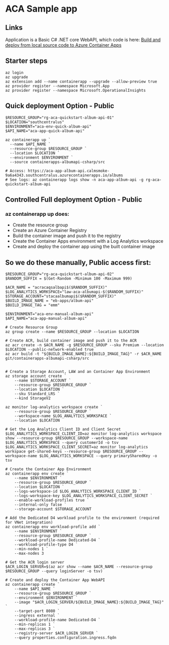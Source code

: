 # ACA Sample app

## Links


Application is a Basic C# .NET core WebAPI, which code is here: [Build and deploy from local source code to Azure Container Apps](https://learn.microsoft.com/en-us/azure/container-apps/quickstart-code-to-cloud?tabs=bash%2Ccsharp)


## Starter steps

```pwsh
az login
az upgrade
az extension add --name containerapp --upgrade --allow-preview true
az provider register --namespace Microsoft.App
az provider register --namespace Microsoft.OperationalInsights
```

## Quick deployment Option - Public

```pwsh
$RESOURCE_GROUP="rg-aca-quickstart-album-api-01"
$LOCATION="southcentralus"
$ENVIRONMENT="aca-env-quick-album-api"
$API_NAME="aca-app-quick-album-api"

az containerapp up `
  --name $API_NAME `
  --resource-group $RESOURCE_GROUP `
  --location $LOCATION `
  --environment $ENVIRONMENT `
  --source containerapps-albumapi-csharp/src

# Access: https://aca-app-album-api.calmsmoke-9a6a4343.southcentralus.azurecontainerapps.io/albums
# See logs: az containerapp logs show -n aca-app-album-api -g rg-aca-quickstart-album-api
```

## Controlled Full deployment Option - Public

### az containerapp up does:
- Create the resource group
- Create an Azure Container Registry
- Build the container image and push it to the registry
- Create the Container Apps environment with a Log Analytics workspace
- Create and deploy the container app using the built container image

## So we do these manually, Public access first:

```pwsh
$RESOURCE_GROUP="rg-aca-quickstart-album-api-02"
$RANDOM_SUFFIX = $(Get-Random -Minimum 100 -Maximum 999)

$ACR_NAME = "acracaqsalbapi$($RANDOM_SUFFIX)"
$LOG_ANALYTICS_WORKSPACE="law-aca-albumapi-$($RANDOM_SUFFIX)"
$STORAGE_ACCOUNT="stacaalbumapi$($RANDOM_SUFFIX)"
$BUILD_IMAGE_NAME = "eb-apps/album-api"
$BUILD_IMAGE_TAG = "emm"

$ENVIRONMENT="aca-env-manual-album-api"
$API_NAME="aca-app-manual-album-api"

# Create Resource Group
az group create --name $RESOURCE_GROUP --location $LOCATION

# Create ACR, build container image and push it to the ACR
az acr create -n $ACR_NAME -g $RESOURCE_GROUP --sku Premium --location $LOCATION --public-network-enabled true
az acr build -t "${BUILD_IMAGE_NAME}:${BUILD_IMAGE_TAG}" -r $ACR_NAME git/containerapps-albumapi-csharp/src


# Create a Storage Account, LAW and an Container App Environment
az storage account create `
    --name $STORAGE_ACCOUNT `
    --resource-group $RESOURCE_GROUP `
    --location $LOCATION `
    --sku Standard_LRS `
    --kind StorageV2

az monitor log-analytics workspace create `
    --resource-group $RESOURCE_GROUP `
    --workspace-name $LOG_ANALYTICS_WORKSPACE `
    --location $LOCATION

# Get the Log Analytics Client ID and Client Secret
$LOG_ANALYTICS_WORKSPACE_CLIENT_ID=az monitor log-analytics workspace show --resource-group $RESOURCE_GROUP --workspace-name $LOG_ANALYTICS_WORKSPACE --query customerId -o tsv
$LOG_ANALYTICS_WORKSPACE_CLIENT_SECRET=az monitor log-analytics workspace get-shared-keys --resource-group $RESOURCE_GROUP --workspace-name $LOG_ANALYTICS_WORKSPACE --query primarySharedKey -o tsv

# Create the Container App Environment
az containerapp env create `
    --name $ENVIRONMENT `
    --resource-group $RESOURCE_GROUP `
    --location $LOCATION `
    --logs-workspace-id $LOG_ANALYTICS_WORKSPACE_CLIENT_ID `
    --logs-workspace-key $LOG_ANALYTICS_WORKSPACE_CLIENT_SECRET `
    --enable-workload-profiles true `
    --internal-only false `
    --storage-account $STORAGE_ACCOUNT

# Add the Dedicated D4 workload profile to the environment (required for VNet integration)
az containerapp env workload-profile add `
    --name $ENVIRONMENT `
    --resource-group $RESOURCE_GROUP `
    --workload-profile-name Dedicated-D4 `
    --workload-profile-type D4 `
    --min-nodes 1 `
    --max-nodes 3

# Get the ACR login server
$ACR_LOGIN_SERVER=$(az acr show --name $ACR_NAME --resource-group $RESOURCE_GROUP --query loginServer -o tsv)

# Create and deploy the Container App WebAPI
az containerapp create `
    --name $API_NAME `
    --resource-group $RESOURCE_GROUP `
    --environment $ENVIRONMENT `
    --image "$ACR_LOGIN_SERVER/${BUILD_IMAGE_NAME}:${BUILD_IMAGE_TAG}" `
    --target-port 8080 `
    --ingress external `
    --workload-profile-name Dedicated-D4 `
    --min-replicas 1 `
    --max-replicas 3 `
    --registry-server $ACR_LOGIN_SERVER `
    --query properties.configuration.ingress.fqdn
```



